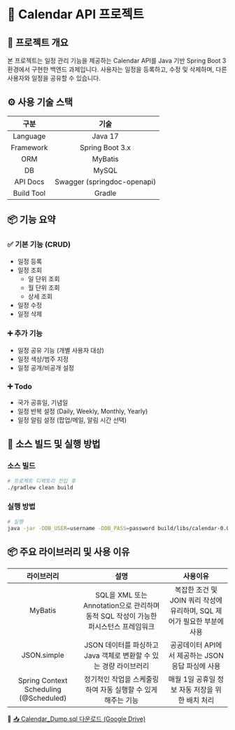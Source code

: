 # 📅 Calendar API 프로젝트

## 📝 프로젝트 개요
본 프로젝트는 일정 관리 기능을 제공하는 Calendar API를 Java 기반 Spring Boot 3 환경에서 구현한 백엔드 과제입니다.
사용자는 일정을 등록하고, 수정 및 삭제하며, 다른 사용자와 일정을 공유할 수 있습니다.

## ⚙️ 사용 기술 스택
|구분|기술|
|:---:|:---:|
|Language|Java 17|
|Framework|Spring Boot 3.x|
|ORM|MyBatis|
|DB|MySQL|
|API Docs|Swagger (springdoc-openapi)|
|Build Tool|Gradle|

## 📦 기능 요약
### ✅ 기본 기능 (CRUD)
* 일정 등록
* 일정 조회
    * 일 단위 조회
    * 월 단위 조회
    * 상세 조회
* 일정 수정
* 일정 삭제

### ➕ 추가 기능
* 일정 공유 기능 (개별 사용자 대상)
* 일정 색상/범주 지정
* 일정 공개/비공개 설정

### ➕ Todo
* 국가 공휴일, 기념일
* 일정 반복 설정 (Daily, Weekly, Monthly, Yearly)
* 일정 알림 설정 (팝업/메일, 알림 시간 선택)


## 🚀 소스 빌드 및 실행 방법
### 소스 빌드
```bash
# 프로젝트 디렉토리 진입 후
./gradlew clean build
```

### 실행 방법
```bash
# 실행
java -jar -DDB_USER=username -DDB_PASS=password build/libs/calendar-0.0.1-SNAPSHOT.jar
```

## 📦 주요 라이브러리 및 사용 이유
|     라이브러리     |                              설명                               |                     사용이유                      |
|:---:|:---:|:---:|
|MyBatis|   SQL을 XML 또는 Annotation으로 관리하며 동적 SQL 작성이 가능한 퍼시스턴스 프레임워크    | 복잡한 조건 및 JOIN 쿼리 작성에 유리하며, SQL 제어가 필요한 부분에 사용 |
|  JSON.simple  |           JSON 데이터를 파싱하고 Java 객체로 변환할 수 있는 경량 라이브러리           |        공공데이터 API에서 제공하는 JSON 응답 파싱에 사용        |
|Spring Context Scheduling (@Scheduled)|정기적인 작업을 스케줄링하여 자동 실행할 수 있게 해주는 기능|매월 1일 공휴일 정보 자동 저장을 위한 배치 처리|

📄 [📥 Calendar_Dump.sql 다운로드 (Google Drive)](https://drive.google.com/file/d/18gzKOyLzJYT5COhniRMg9JWgooctNddE/view?usp=drive_link)
